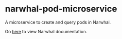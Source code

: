 # narwhal-pod-microservice

A microservice to create and query pods in Narwhal.

Go [here](https://github.com/narwhal-chat/narwhal/blob/master/README.md) to view Narwhal documentation.
